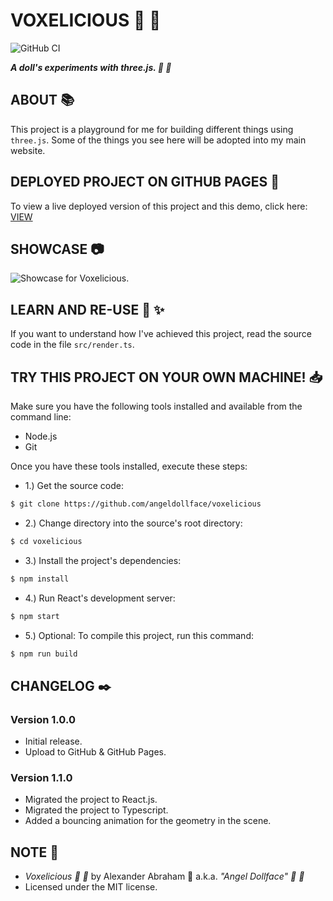 # VOXELICIOUS :dolls: :kaaba:

![GitHub CI](https://github.com/angeldollface/voxelicious/actions/workflows/react.yml/badge.svg)

***A doll's experiments with three.js. :dolls: :kaaba:***

## ABOUT :books:

This project is a playground for me for building different things using `three.js`. Some of the things you see here will be adopted into my main website.

## DEPLOYED PROJECT ON GITHUB PAGES :rocket:

To view a live deployed version of this project and this demo, click here: [VIEW](https://angeldollface.art/voxelicious)

## SHOWCASE :camera:

![Showcase for Voxelicious.](/assets/voxelicious.gif)

## LEARN AND RE-USE :thinking: :sparkles:

If you want to understand how I've achieved this project, read the source code in the file `src/render.ts`.

## TRY THIS PROJECT ON YOUR OWN MACHINE! :inbox_tray:

Make sure you have the following tools installed and available from the command line:

- Node.js
- Git

Once you have these tools installed, execute these steps:

- 1.) Get the source code:

```bash
$ git clone https://github.com/angeldollface/voxelicious
```

- 2.) Change directory into the source's root directory:

```bash
$ cd voxelicious
```

- 3.) Install the project's dependencies:

```bash
$ npm install
```

- 4.) Run React's development server:

```bash
$ npm start
```

- 5.) Optional: To compile this project, run this command:

```bash
$ npm run build
```

## CHANGELOG :black_nib:

### Version 1.0.0

- Initial release.
- Upload to GitHub & GitHub Pages.

### Version 1.1.0

- Migrated the project to React.js.
- Migrated the project to Typescript.
- Added a bouncing animation for the geometry in the scene.

## NOTE :scroll:

- *Voxelicious :dolls: :kaaba:* by Alexander Abraham :black_heart: a.k.a. *"Angel Dollface" :dolls: :ribbon:*
- Licensed under the MIT license.
